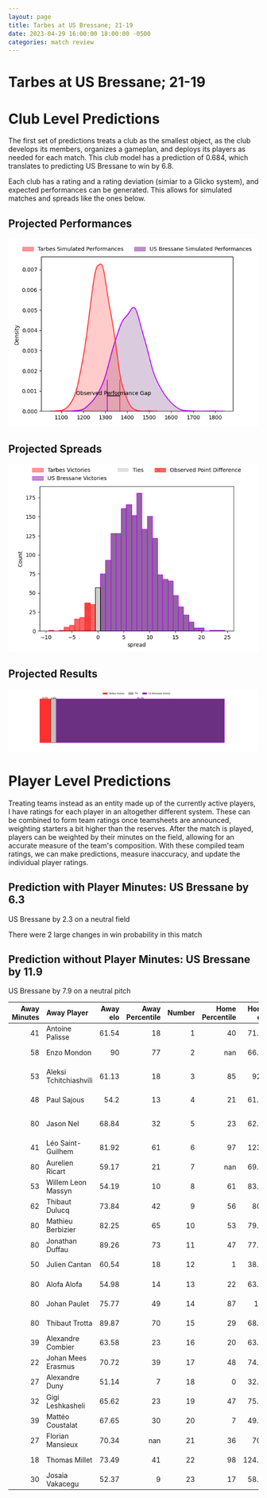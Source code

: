 ```yaml
---  
layout: page  
title: Tarbes at US Bressane; 21-19  
date: 2023-04-29 16:00:00 18:00:00 -0500  
categories: match review  
---
```

# Tarbes at US Bressane; 21-19

# Club Level Predictions


The first set of predictions treats a club as the smallest object, as the club develops its members, organizes a gameplan, and deploys its players as needed for each match. This club model has a prediction of 0.684, which translates to predicting US Bressane to win by 6.8.

Each club has a rating and a rating deviation (simiar to a Glicko system), and expected performances can be generated. This allows for simulated matches and spreads like the ones below.
## Projected Performances


![Projected Performances](plots/performances_2023-04-29-USBressane-Tarbes.png)
## Projected Spreads


![Projected Spreads](plots/spreads_2023-04-29-USBressane-Tarbes.png)
## Projected Results


![Projected Results](plots/resultbar_2023-04-29-USBressane-Tarbes.png)
# Player Level Predictions


Treating teams instead as an entity made up of the currently active players, I have ratings for each player in an altogether different system. These can be combined to form team ratings once teamsheets are announced, weighting starters a bit higher than the reserves. After the match is played, players can be weighted by their minutes on the field, allowing for an accurate measure of the team's composition. With these compiled team ratings, we can make predictions, measure inaccuracy, and update the individual player ratings.
## Prediction with Player Minutes: US Bressane by 6.3


US Bressane by 2.3 on a neutral field

There were 2 large changes in win probability in this match
## Prediction without Player Minutes: US Bressane by 11.9


US Bressane by 7.9 on a neutral pitch



|   Away Minutes | Away Player            |   Away elo |   Away Percentile |   Number |   Home Percentile |   Home elo | Home Player                 |   Home Minutes |
|---------------:|:-----------------------|-----------:|------------------:|---------:|------------------:|-----------:|:----------------------------|---------------:|
|             41 | Antoine Palisse        |      61.54 |                18 |        1 |                40 |      71.52 | Vazha Kapanadze             |             48 |
|             58 | Enzo Mondon            |      90    |                77 |        2 |               nan |      66.34 | Louis Dasalmartini          |             57 |
|             53 | Aleksi Tchitchiashvili |      61.13 |                18 |        3 |                85 |      92.7  | Willem Johannes Harmse      |             53 |
|             48 | Paul Sajous            |      54.2  |                13 |        4 |                21 |      61.53 | Koen Bloemen                |             80 |
|             80 | Jason Nel              |      68.84 |                32 |        5 |                23 |      62.81 | Marius Constantin Antonescu |             60 |
|             41 | Léo Saint-Guilhem      |      81.92 |                61 |        6 |                97 |     123.3  | Lucas Lyons                 |             48 |
|             80 | Aurelien Ricart        |      59.17 |                21 |        7 |               nan |      69.86 | Loic Baradel                |             80 |
|             53 | Willem Leon Massyn     |      54.19 |                10 |        8 |                61 |      83.56 | Wael May                    |              4 |
|             62 | Thibaut Dulucq         |      73.84 |                42 |        9 |                56 |      80.1  | Robin Graulle               |             65 |
|             80 | Mathieu Berbizier      |      82.25 |                65 |       10 |                53 |      79.91 | Christian Lacombe           |             27 |
|             80 | Jonathan Duffau        |      89.26 |                73 |       11 |                47 |      77.21 | Audric Sanlaville           |             80 |
|             50 | Julien Cantan          |      60.54 |                18 |       12 |                 1 |      38.03 | Maile Mamao                 |             80 |
|             80 | Alofa Alofa            |      54.98 |                14 |       13 |                22 |      63.15 | Alexandre Badet             |             80 |
|             80 | Johan Paulet           |      75.77 |                49 |       14 |                87 |     101    | Élie De Fleurian            |             80 |
|             80 | Thibaut Trotta         |      89.87 |                70 |       15 |                29 |      68.05 | Pierre Bérard               |             80 |
|             39 | Alexandre Combier      |      63.58 |                23 |       16 |                20 |      63.61 | Teo Bordenave               |             32 |
|             22 | Johan Mees Erasmus     |      70.72 |                39 |       17 |                48 |      74.75 | Clément Jullien             |             23 |
|             27 | Alexandre Duny         |      51.14 |                 7 |       18 |                 0 |      32.14 | Erich de Jager              |             27 |
|             32 | Gigi Leshkasheli       |      65.62 |                23 |       19 |                47 |      75.64 | Bence Roth                  |             20 |
|             39 | Mattéo Coustalat       |      67.65 |                30 |       20 |                 7 |      49.72 | Dimitri Jean Etienne        |             32 |
|             27 | Florian Mansieux       |      70.34 |               nan |       21 |                36 |      70.2  | Nicolas Tachat              |             76 |
|             18 | Thomas Millet          |      73.49 |                41 |       22 |                98 |     124.01 | Nicolas Faure               |             15 |
|             30 | Josaia Vakacegu        |      52.37 |                 9 |       23 |                17 |      58.63 | Thibaut Perrette            |             53 |

